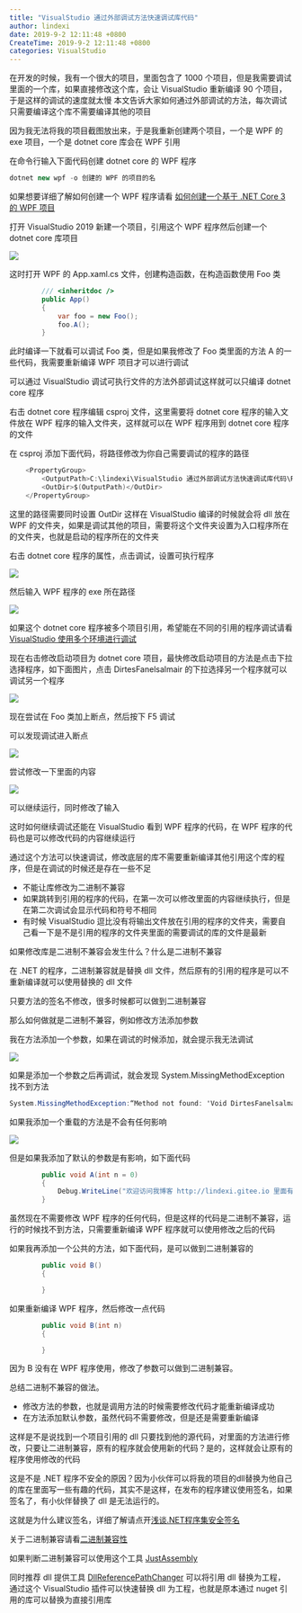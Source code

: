 ```yaml
---
title: "VisualStudio 通过外部调试方法快速调试库代码"
author: lindexi
date: 2019-9-2 12:11:48 +0800
CreateTime: 2019-9-2 12:11:48 +0800
categories: VisualStudio
---
```


在开发的时候，我有一个很大的项目，里面包含了 1000 个项目，但是我需要调试里面的一个库，如果直接修改这个库，会让 VisualStudio 重新编译 90 个项目，于是这样的调试的速度就太慢
本文告诉大家如何通过外部调试的方法，每次调试只需要编译这个库不需要编译其他的项目

<!--more-->




<!-- csdn -->

因为我无法将我的项目截图放出来，于是我重新创建两个项目，一个是 WPF 的 exe 项目，一个是 dotnet core 库会在 WPF 引用

在命令行输入下面代码创建 dotnet core 的 WPF 程序

```csharp
dotnet new wpf -o 创建的 WPF 的项目的名
```

如果想要详细了解如何创建一个 WPF 程序请看 [如何创建一个基于 .NET Core 3 的 WPF 项目](https://walterlv.com/post/create-new-wpf-on-dotnet-core-project.html )

打开 VisualStudio 2019 新建一个项目，引用这个 WPF 程序然后创建一个 dotnet core 库项目

<!-- ![](image/VisualStudio 通过外部调试方法快速调试库代码/VisualStudio 通过外部调试方法快速调试库代码0.png) -->

![](http://image.acmx.xyz/lindexi%2F2019214202049612)

这时打开 WPF 的 App.xaml.cs 文件，创建构造函数，在构造函数使用 Foo 类

```csharp
        /// <inheritdoc />
        public App()
        {
            var foo = new Foo();
            foo.A();
        }
```

此时编译一下就看可以调试 Foo 类，但是如果我修改了 Foo 类里面的方法 A 的一些代码，我需要重新编译 WPF 项目才可以进行调试

可以通过 VisualStudio 调试可执行文件的方法外部调试这样就可以只编译 dotnet core 程序

右击 dotnet core 程序编辑 csproj 文件，这里需要将 dotnet core 程序的输入文件放在 WPF 程序的输入文件夹，这样就可以在 WPF 程序用到 dotnet core 程序的文件

在 csproj 添加下面代码，将路径修改为你自己需要调试的程序的路径

```csharp
    <PropertyGroup>
        <OutputPath>C:\lindexi\VisualStudio 通过外部调试方法快速调试库代码\RoballXairpeeWikirai\bin\Debug\netcoreapp3.0\</OutputPath>
        <OutDir>$(OutputPath)</OutDir>
    </PropertyGroup>
```

这里的路径需要同时设置 OutDir 这样在 VisualStudio 编译的时候就会将 dll 放在 WPF 的文件夹，如果是调试其他的项目，需要将这个文件夹设置为入口程序所在的文件夹，也就是启动的程序所在的文件夹

右击 dotnet core 程序的属性，点击调试，设置可执行程序

<!-- ![](image/VisualStudio 通过外部调试方法快速调试库代码/VisualStudio 通过外部调试方法快速调试库代码1.png) -->

![](http://image.acmx.xyz/lindexi%2F2019214205621510)

然后输入 WPF 程序的 exe 所在路径

<!-- ![](image/VisualStudio 通过外部调试方法快速调试库代码/VisualStudio 通过外部调试方法快速调试库代码2.png) -->

![](http://image.acmx.xyz/lindexi%2F2019214205738829)

如果这个 dotnet core 程序被多个项目引用，希望能在不同的引用的程序调试请看[VisualStudio 使用多个环境进行调试](https://lindexi.gitee.io/post/VisualStudio-%E4%BD%BF%E7%94%A8%E5%A4%9A%E4%B8%AA%E7%8E%AF%E5%A2%83%E8%BF%9B%E8%A1%8C%E8%B0%83%E8%AF%95.html )

现在右击修改启动项目为 dotnet core 项目，最快修改启动项目的方法是点击下拉选择程序，如下面图片，点击 DirtesFanelsalmair 的下拉选择另一个程序就可以调试另一个程序

<!-- ![](image/VisualStudio 通过外部调试方法快速调试库代码/VisualStudio 通过外部调试方法快速调试库代码3.png) -->

![](http://image.acmx.xyz/lindexi%2F201921421357443)

现在尝试在 Foo 类加上断点，然后按下 F5 调试

可以发现调试进入断点

<!-- ![](image/VisualStudio 通过外部调试方法快速调试库代码/VisualStudio 通过外部调试方法快速调试库代码4.png) -->

![](http://image.acmx.xyz/lindexi%2F20192142163832)

尝试修改一下里面的内容

<!-- ![](image/VisualStudio 通过外部调试方法快速调试库代码/VisualStudio 通过外部调试方法快速调试库代码5.png) -->

![](http://image.acmx.xyz/lindexi%2F20192142179341)

可以继续运行，同时修改了输入

这时如何继续调试还能在 VisualStudio 看到 WPF 程序的代码，在 WPF 程序的代码也是可以修改代码的内容继续运行

通过这个方法可以快速调试，修改底层的库不需要重新编译其他引用这个库的程序，但是在调试的时候还是存在一些不足

- 不能让库修改为二进制不兼容
- 如果跳转到引用的程序的代码，在第一次可以修改里面的内容继续执行，但是在第二次调试会显示代码和符号不相同
- 有时候 VisualStudio 逗比没有将输出文件放在引用的程序的文件夹，需要自己看一下是不是引用的程序的文件夹里面的需要调试的库的文件是最新

如果修改库是二进制不兼容会发生什么？什么是二进制不兼容

在 .NET 的程序，二进制兼容就是替换 dll 文件，然后原有的引用的程序是可以不重新编译就可以使用替换的 dll 文件

只要方法的签名不修改，很多时候都可以做到二进制兼容

那么如何做就是二进制不兼容，例如修改方法添加参数

我在方法添加一个参数，如果在调试的时候添加，就会提示我无法调试

<!-- ![](image/VisualStudio 通过外部调试方法快速调试库代码/VisualStudio 通过外部调试方法快速调试库代码6.png) -->

![](http://image.acmx.xyz/lindexi%2F2019214213527111)

如果是添加一个参数之后再调试，就会发现 System.MissingMethodException 找不到方法

```csharp
System.MissingMethodException:“Method not found: 'Void DirtesFanelsalmair.Foo.A()'.”
```

如果我添加一个重载的方法是不会有任何影响

<!-- ![](image/VisualStudio 通过外部调试方法快速调试库代码/VisualStudio 通过外部调试方法快速调试库代码7.png) -->

![](http://image.acmx.xyz/lindexi%2F2019214213719716)

但是如果我添加了默认的参数是有影响，如下面代码

```csharp
        public void A(int n = 0)
        {
            Debug.WriteLine("欢迎访问我博客 http://lindexi.gitee.io 里面有大量 UWP WPF 博客");
        }
```

虽然现在不需要修改 WPF 程序的任何代码，但是这样的代码是二进制不兼容，运行的时候找不到方法，只需要重新编译 WPF 程序就可以使用修改之后的代码

如果我再添加一个公共的方法，如下面代码，是可以做到二进制兼容的

```csharp
        public void B()
        {

        }
```

如果重新编译 WPF 程序，然后修改一点代码

```csharp
        public void B(int n)
        {

        }
```

因为 B 没有在 WPF 程序使用，修改了参数可以做到二进制兼容。

总结二进制不兼容的做法。

- 修改方法的参数，也就是调用方法的时候需要修改代码才能重新编译成功
- 在方法添加默认参数，虽然代码不需要修改，但是还是需要重新编译

这样是不是说找到一个项目引用的 dll 只要找到他的源代码，对里面的方法进行修改，只要让二进制兼容，原有的程序就会使用新的代码？是的，这样就会让原有的程序使用修改的代码

这是不是 .NET 程序不安全的原因？因为小伙伴可以将我的项目的dll替换为他自己的库在里面写一些有趣的代码，其实不是这样，在发布的程序建议使用签名，如果签名了，有小伙伴替换了 dll 是无法运行的。

这就是为什么建议签名，详细了解请点开[浅谈.NET程序集安全签名](https://zhuanlan.zhihu.com/p/26125837 )

关于二进制兼容请看[二进制兼容性](https://blog.csdn.net/Solstice/article/details/6233478 )

如果判断二进制兼容可以使用这个工具 [JustAssembly](https://github.com/telerik/justassembly )

同时推荐 dll 提供工具 [DllReferencePathChanger](https://github.com/dotnet-campus/DllReferencePathChanger ) 可以将引用 dll 替换为工程，通过这个 VisualStudio 插件可以快速替换 dll 为工程，也就是原本通过 nuget 引用的库可以替换为直接引用库





